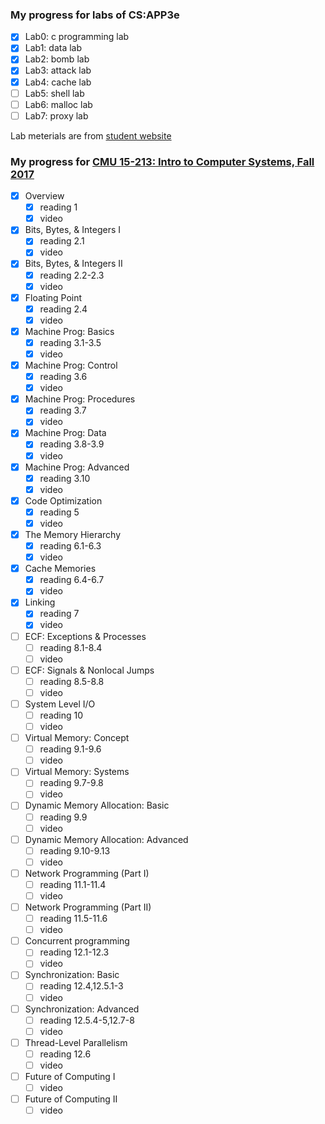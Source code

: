 ### My progress for labs of CS:APP3e

- [x] Lab0: c programming lab
- [x] Lab1: data lab
- [x] Lab2: bomb lab
- [x] Lab3: attack lab
- [x] Lab4: cache lab
- [ ] Lab5: shell lab
- [ ] Lab6: malloc lab
- [ ] Lab7: proxy lab

Lab meterials are from [student website](http://csapp.cs.cmu.edu/3e/labs.html)

### My progress for [CMU 15-213: Intro to Computer Systems, Fall 2017](http://www.cs.cmu.edu/afs/cs/academic/class/15213-f17/www/schedule.html)

- [x] Overview
  - [x] reading 1
  - [x] video
- [x] Bits, Bytes, & Integers I
  - [x] reading 2.1
  - [x] video
- [x] Bits, Bytes, & Integers II
  - [x] reading 2.2-2.3
  - [x] video
- [x] Floating Point
  - [x] reading 2.4
  - [x] video
- [x] Machine Prog: Basics
  - [x] reading 3.1-3.5
  - [x] video
- [x] Machine Prog: Control
  - [x] reading 3.6
  - [x] video
- [x] Machine Prog: Procedures
  - [x] reading 3.7
  - [x] video
- [x] Machine Prog: Data
  - [x] reading 3.8-3.9
  - [x] video
- [x] Machine Prog: Advanced
  - [x] reading 3.10
  - [x] video
- [x] Code Optimization
  - [x] reading 5
  - [x] video
- [x] The Memory Hierarchy
  - [x] reading 6.1-6.3
  - [x] video
- [x] Cache Memories
  - [x] reading 6.4-6.7
  - [x] video
- [x] Linking
  - [x] reading 7
  - [x] video
- [ ] ECF: Exceptions & Processes
  - [ ] reading 8.1-8.4
  - [ ] video
- [ ] ECF: Signals & Nonlocal Jumps
  - [ ] reading 8.5-8.8
  - [ ] video
- [ ] System Level I/O
  - [ ] reading 10
  - [ ] video
- [ ] Virtual Memory: Concept
  - [ ] reading 9.1-9.6
  - [ ] video
- [ ] Virtual Memory: Systems
  - [ ] reading 9.7-9.8
  - [ ] video
- [ ] Dynamic Memory Allocation: Basic
  - [ ] reading 9.9
  - [ ] video
- [ ] Dynamic Memory Allocation: Advanced
  - [ ] reading 9.10-9.13
  - [ ] video
- [ ] Network Programming (Part I)
  - [ ] reading 11.1-11.4
  - [ ] video
- [ ] Network Programming (Part II)
  - [ ] reading 11.5-11.6
  - [ ] video
- [ ] Concurrent programming
  - [ ] reading 12.1-12.3
  - [ ] video
- [ ] Synchronization: Basic
  - [ ] reading 12.4,12.5.1-3
  - [ ] video
- [ ] Synchronization: Advanced
  - [ ] reading 12.5.4-5,12.7-8
  - [ ] video
- [ ] Thread-Level Parallelism
  - [ ] reading 12.6
  - [ ] video
- [ ] Future of Computing I
  - [ ] video
- [ ] Future of Computing II
  - [ ] video
